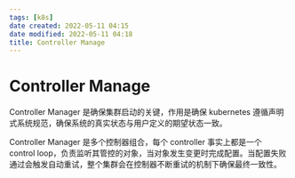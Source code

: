 ```yaml
---
tags: [k8s]
date created: 2022-05-11 04:15
date modified: 2022-05-11 04:18
title: Controller Manage
---
```


# Controller Manage

Controller Manager 是确保集群启动的关键，作用是确保 kubernetes 遵循声明式系统规范，确保系统的真实状态与用户定义的期望状态一致。

Controller Manager 是多个控制器组合，每个 controller 事实上都是一个 control loop，负责监听其管控的对象，当对象发生变更时完成配置。当配置失败通过会触发自动重试，整个集群会在控制器不断重试的机制下确保最终一致性。
